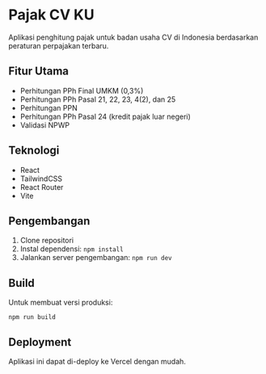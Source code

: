 # Pajak CV KU

Aplikasi penghitung pajak untuk badan usaha CV di Indonesia berdasarkan peraturan perpajakan terbaru.

## Fitur Utama

- Perhitungan PPh Final UMKM (0,3%)
- Perhitungan PPh Pasal 21, 22, 23, 4(2), dan 25
- Perhitungan PPN
- Perhitungan PPh Pasal 24 (kredit pajak luar negeri)
- Validasi NPWP

## Teknologi

- React
- TailwindCSS
- React Router
- Vite

## Pengembangan

1. Clone repositori
2. Instal dependensi: `npm install`
3. Jalankan server pengembangan: `npm run dev`

## Build

Untuk membuat versi produksi:

```
npm run build
```

## Deployment

Aplikasi ini dapat di-deploy ke Vercel dengan mudah.